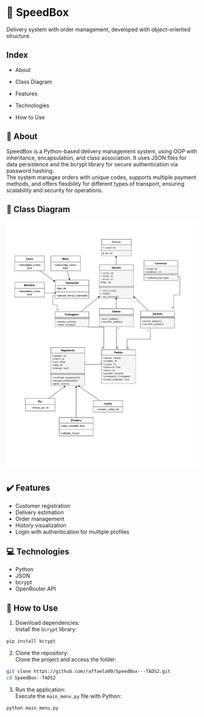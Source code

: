 # 🚀 SpeedBox

Delivery system with order management, developed with object-oriented structure.

## Index

- About

- Class Diagram

- Features

- Technologies

- How to Use

## 📑 About

SpeedBox is a Python-based delivery management system, using OOP with inheritance, encapsulation, and class association. It uses JSON files for data persistence and the bcrypt library for secure authentication via password hashing.  
The system manages orders with unique codes, supports multiple payment methods, and offers flexibility for different types of transport, ensuring scalability and security for operations.

## 📌 Class Diagram

![Class Diagram](image/diagrama.jpg)

## ✔️ Features

- Customer registration  
- Delivery estimation  
- Order management  
- History visualization  
- Login with authentication for multiple profiles  

## 💻 Technologies

- Python  
- JSON  
- bcrypt
- OpenRouter API 

## 🧪 How to Use

1. Download dependencies:  
Install the `bcrypt` library:
```bash
pip install bcrypt
```

2. Clone the repository:  
Clone the project and access the folder:
```bash
git clone https://github.com/raffaela09/SpeedBox---TADS2.git
cd SpeedBox--TADS2
```

3. Run the application:  
Execute the `main_menu.py` file with Python:
```bash
python main_menu.py
```

